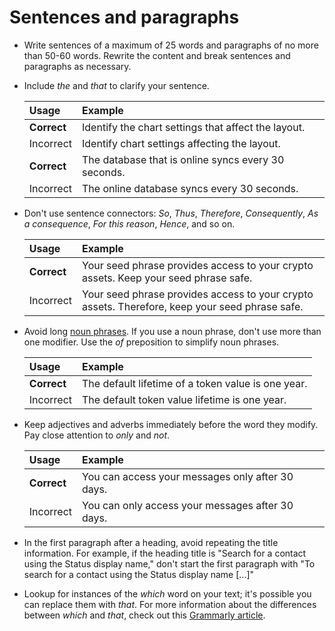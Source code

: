 # Sentences and paragraphs

- Write sentences of a maximum of 25 words and paragraphs of no more than 50-60 words. Rewrite the content and break sentences and paragraphs as necessary.
- Include *the* and *that* to clarify your sentence.

    | Usage      | Example                                         |
    |:-----------|:------------------------------------------------|
    | **Correct**   | Identify the chart settings that affect the layout.   |
    | Incorrect  | Identify chart settings affecting the layout.           |
    | **Correct**   | The database that is online syncs every 30 seconds.  |
    | Incorrect  | The online database syncs every 30 seconds.             |

- Don't use sentence connectors: *So*, *Thus*, *Therefore*, *Consequently*, *As a consequence*, *For this reason*, *Hence*, and so on.

    | Usage      | Example                                                                 |
    |:-----------|:------------------------------------------------------------------------|
    | **Correct**   | Your seed phrase provides access to your crypto assets. Keep your seed phrase safe. |
    | Incorrect  | Your seed phrase provides access to your crypto assets. Therefore, keep your seed phrase safe. |

- Avoid long [noun phrases](https://en.wikipedia.org/wiki/Noun_phrase). If you use a noun phrase, don't use more than one modifier. Use the *of* preposition to simplify noun phrases.

    | Usage      | Example                                      |
    |:-----------|:---------------------------------------------|
    | **Correct**   | The default lifetime of a token value is one year. |
    | Incorrect  | The default token value lifetime is one year.         |

- Keep adjectives and adverbs immediately before the word they modify. Pay close attention to *only* and *not*.

    | Usage      | Example                                 |
    |:-----------|:----------------------------------------|
    | **Correct**   | You can access your messages only after 30 days. |
    | Incorrect  | You can only access your messages after 30 days.    |

- In the first paragraph after a heading, avoid repeating the title information. For example, if the heading title is "Search for a contact using the Status display name," don't start the first paragraph with "To search for a contact using the Status display name [...]"
- Lookup for instances of the *which* word on your text; it's possible you can replace them with *that*. For more information about the differences between *which* and *that*, check out this [Grammarly article](https://www.grammarly.com/blog/which-vs-that/).
